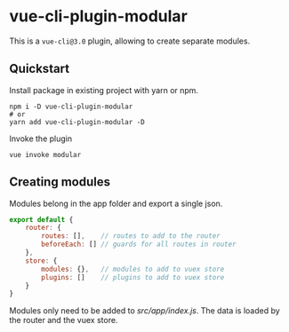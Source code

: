 # vue-cli-plugin-modular
This is a `vue-cli@3.0` plugin, allowing to create separate modules.

## Quickstart
Install package in existing project with yarn or npm.
```
npm i -D vue-cli-plugin-modular
# or
yarn add vue-cli-plugin-modular -D
```

Invoke the plugin
```
vue invoke modular
```
## Creating modules
Modules belong in the app folder and export a single json.

```Javascript
export default {
	router: {
		routes: [],    // routes to add to the router
		beforeEach: [] // guards for all routes in router
	},
	store: {
		modules: {},   // modules to add to vuex store
		plugins: []    // plugins to add to vuex store
	}
}
```
Modules only need to be added to _src/app/index.js_.
The data is loaded by the router and the vuex store.